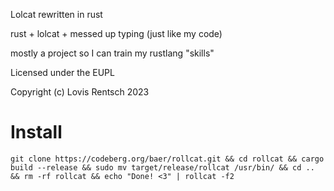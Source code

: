 Lolcat rewritten in rust

rust + lolcat + messed up typing (just like my code)

mostly a project so I can train my rustlang "skills"

Licensed under the EUPL

Copyright (c) Lovis Rentsch 2023

# Install
```
git clone https://codeberg.org/baer/rollcat.git && cd rollcat && cargo build --release && sudo mv target/release/rollcat /usr/bin/ && cd .. && rm -rf rollcat && echo "Done! <3" | rollcat -f2
```
